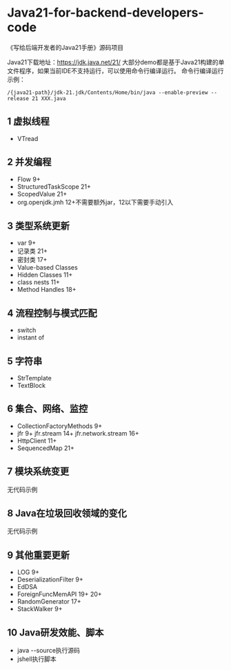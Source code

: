 # Java21-for-backend-developers-code
《写给后端开发者的Java21手册》源码项目

Java21下载地址：https://jdk.java.net/21/
大部分demo都是基于Java21构建的单文件程序，如果当前IDE不支持运行，可以使用命令行编译运行。
命令行编译运行示例：
```
/{java21-path}/jdk-21.jdk/Contents/Home/bin/java --enable-preview --release 21 XXX.java
```

1 虚拟线程
---

* VTread

2 并发编程
---

* Flow 9+
* StructuredTaskScope 21+
* ScopedValue 21+
* org.openjdk.jmh 12+不需要额外jar，12以下需要手动引入

3 类型系统更新
---

* var 9+
* 记录类 21+
* 密封类 17+
* Value-based Classes 
* Hidden Classes 11+
* class nests 11+
* Method Handles 18+

4 流程控制与模式匹配
---

* switch
* instant of

5 字符串
---

* StrTemplate
* TextBlock

6 集合、网络、监控
---

* CollectionFactoryMethods 9+
* jfr 9+ jfr.stream 14+ jfr.network.stream 16+
* HttpClient 11+
* SequencedMap 21+

7 模块系统变更
---

无代码示例

8 Java在垃圾回收领域的变化
---

无代码示例

9 其他重要更新
---

* LOG 9+
* DeserializationFilter 9+ 
* EdDSA 
* ForeignFuncMemAPI 19+ 20+
* RandomGenerator 17+
* StackWalker 9+

10 Java研发效能、脚本
---

* java --source执行源码
* jshell执行脚本